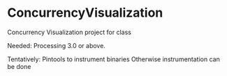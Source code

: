 # ConcurrencyVisualization
Concurrency Visualization project for class

Needed: Processing 3.0 or above.

Tentatively:  Pintools to instrument binaries
              Otherwise instrumentation can be done
